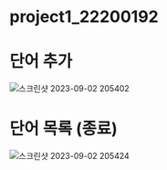 # project1_22200192

# 단어 추가
![스크린샷 2023-09-02 205402](https://github.com/Kimjinseo0818/project1_22200192/assets/130707940/5434b069-d035-4e17-b37a-e4328243f369)

# 단어 목록 (종료)
![스크린샷 2023-09-02 205424](https://github.com/Kimjinseo0818/project1_22200192/assets/130707940/4565d2f5-c582-4db3-9a14-486fbcd60e24)
